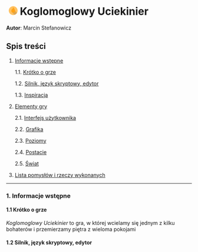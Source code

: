 # &nbsp;<img src="https://github.com/Matek0611/PF2_gry_projekt/blob/main/game/assets/img/ikona1.png" width="24" height="24" title="Logo gry"> Koglomoglowy Uciekinier

__Autor__: Marcin Stefanowicz

## Spis treści

1. [Informacje wstępne](#1-informacje-wstępne)

    1.1. [Krótko o grze](#krotkogrz)

    1.2. [Silnik, język skryptowy, edytor](#sjezed)

    1.3. [Inspiracja](#inspir)

2. [Elementy gry](#elgry)

    2.1. [Interfejs użytkownika](#interfuz)
    
    2.2. [Grafika](#grafika)
    
    2.3. [Poziomy](#poziomy)
    
    2.4. [Postacie](#postacie)
    
    2.5. [Świat](#swiat)
    
3. [Lista pomysłów i rzeczy wykonanych](#listapomirzw)

----

### 1. Informacje wstępne

#### 1.1 Krótko o grze

_Koglomoglowy Uciekinier_ to gra, w której wcielamy się jednym z kilku bohaterów 
i przemierzamy piętra z wieloma pokojami

#### 1.2 Silnik, język skryptowy, edytor

